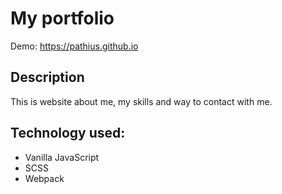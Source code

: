 # My portfolio

Demo: https://pathius.github.io

## Description

This is website about me, my skills and way to contact with me.

## Technology used:

* Vanilla JavaScript
* SCSS
* Webpack
